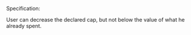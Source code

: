 Specification:

User can decrease the declared cap, but not below the value of what he already spent.


